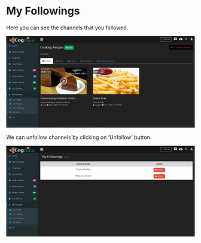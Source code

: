 # My Followings

Here you can see the channels that you followed.

![](../.gitbook/assets/image%20%2822%29.png)

We can unfollow channels by clicking on ‘Unfollow’ button.

![](../.gitbook/assets/image%20%28110%29.png)



